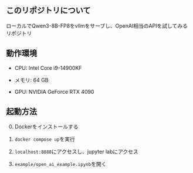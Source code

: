 ## このリポジトリについて

ローカルでQwen3-8B-FP8をvllmをサーブし、OpenAI相当のAPIを試してみるリポジトリ

## 動作環境

- CPU: Intel Core i9-14900KF

- メモリ: 64 GB

- GPU: NVIDIA GeForce RTX 4090

## 起動方法

0. Dockerをインストールする

1. `docker compose up`を実行

2. `localhost:8888`にアクセスし、jupyter labにアクセス

3. `example/open_ai_example.ipynb`を開く
